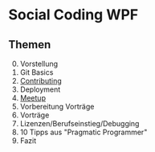 # Social Coding WPF

## Themen
0. Vorstellung
1. Git Basics
2. [Contributing](https://github.com/fafuuu/social_coding/blob/master/lesson2.md)
3. Deployment
4. [Meetup](https://github.com/fafuuu/social_coding/blob/master/lesson4_meetup.md)
5. Vorbereitung Vorträge
6. Vorträge
7. Lizenzen/Berufseinstieg/Debugging
8. 10 Tipps aus "Pragmatic Programmer"
9. Fazit
